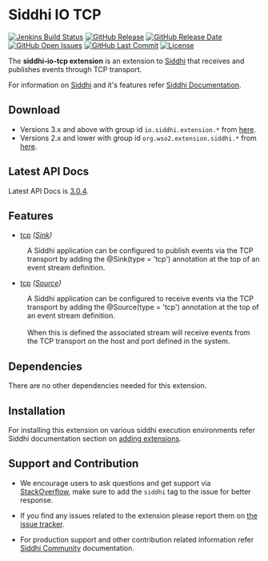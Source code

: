 Siddhi IO TCP
===================

  [![Jenkins Build Status](https://wso2.org/jenkins/job/siddhi/job/siddhi-io-tcp/badge/icon)](https://wso2.org/jenkins/job/siddhi/job/siddhi-io-tcp/)
  [![GitHub Release](https://img.shields.io/github/release/siddhi-io/siddhi-io-tcp.svg)](https://github.com/siddhi-io/siddhi-io-tcp/releases)
  [![GitHub Release Date](https://img.shields.io/github/release-date/siddhi-io/siddhi-io-tcp.svg)](https://github.com/siddhi-io/siddhi-io-tcp/releases)
  [![GitHub Open Issues](https://img.shields.io/github/issues-raw/siddhi-io/siddhi-io-tcp.svg)](https://github.com/siddhi-io/siddhi-io-tcp/issues)
  [![GitHub Last Commit](https://img.shields.io/github/last-commit/siddhi-io/siddhi-io-tcp.svg)](https://github.com/siddhi-io/siddhi-io-tcp/commits/master)
  [![License](https://img.shields.io/badge/License-Apache%202.0-blue.svg)](https://opensource.org/licenses/Apache-2.0)

The **siddhi-io-tcp extension** is an extension to <a target="_blank" href="https://wso2.github.io/siddhi">Siddhi</a> that receives and publishes events through TCP transport.

For information on <a target="_blank" href="https://siddhi.io/">Siddhi</a> and it's features refer <a target="_blank" href="https://siddhi.io/redirect/docs.html">Siddhi Documentation</a>. 

## Download

* Versions 3.x and above with group id `io.siddhi.extension.*` from <a target="_blank" href="https://mvnrepository.com/artifact/io.siddhi.extension.io.tcp/siddhi-io-tcp/">here</a>.
* Versions 2.x and lower with group id `org.wso2.extension.siddhi.*` from <a target="_blank" href="https://mvnrepository.com/artifact/org.wso2.extension.siddhi.io.tcp/siddhi-io-tcp">here</a>.

## Latest API Docs 

Latest API Docs is <a target="_blank" href="https://siddhi-io.github.io/siddhi-io-tcp/api/3.0.4">3.0.4</a>.

## Features

* <a target="_blank" href="https://siddhi-io.github.io/siddhi-io-tcp/api/3.0.4/#tcp-sink">tcp</a> *(<a target="_blank" href="http://siddhi.io/en/v5.1/docs/query-guide/#sink">Sink</a>)*<br> <div style="padding-left: 1em;"><p><p style="word-wrap: break-word;margin: 0;">A Siddhi application can be configured to publish events via the TCP transport by adding the @Sink(type = 'tcp') annotation at the top of an event stream definition.</p></p></div>
* <a target="_blank" href="https://siddhi-io.github.io/siddhi-io-tcp/api/3.0.4/#tcp-source">tcp</a> *(<a target="_blank" href="http://siddhi.io/en/v5.1/docs/query-guide/#source">Source</a>)*<br> <div style="padding-left: 1em;"><p><p style="word-wrap: break-word;margin: 0;">A Siddhi application can be configured to receive events via the TCP transport by adding the @Source(type = 'tcp') annotation at the top of an event stream definition.<br><br>When this is defined the associated stream will receive events from the TCP transport on the host and port defined in the system.</p></p></div>

## Dependencies 

There are no other dependencies needed for this extension. 

## Installation

For installing this extension on various siddhi execution environments refer Siddhi documentation section on <a target="_blank" href="https://siddhi.io/redirect/add-extensions.html">adding extensions</a>.

## Support and Contribution

* We encourage users to ask questions and get support via <a target="_blank" href="https://stackoverflow.com/questions/tagged/siddhi">StackOverflow</a>, make sure to add the `siddhi` tag to the issue for better response.

* If you find any issues related to the extension please report them on <a target="_blank" href="https://github.com/siddhi-io/siddhi-execution-string/issues">the issue tracker</a>.

* For production support and other contribution related information refer <a target="_blank" href="https://siddhi.io/community/">Siddhi Community</a> documentation.

